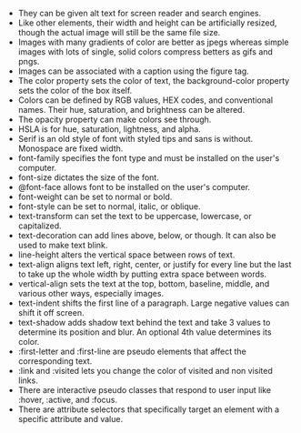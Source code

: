
  * They can be given alt text for screen reader and search engines.
  * Like other elements, their width and height can be artificially resized, though the actual image will still be the same file size.
  * Images with many gradients of color are better as jpegs whereas simple images with lots of single, solid colors compress betters as gifs and pngs.
  * Images can be associated with a caption using the figure tag.
  * The color property sets the color of text, the background-color property sets the color of the box itself.
  * Colors can be defined by RGB values, HEX codes, and conventional names. Their hue, saturation, and brightness can be altered.
  * The opacity property can make colors see through.
  * HSLA is for hue, saturation, lightness, and alpha.
  * Serif is an old style of font with styled tips and sans is without. Monospace are fixed width.
  * font-family specifies the font type and must be installed on the user's computer.
  * font-size dictates the size of the font.
  * @font-face allows font to be installed on the user's computer.
  * font-weight can be set to normal or bold.
  * font-style can be set to normal, italic, or oblique.
  * text-transform can set the text to be uppercase, lowercase, or capitalized.
  * text-decoration can add lines above, below, or though. It can also be used to make text blink.
  * line-height alters the vertical space between rows of text.
  * text-align aligns text left, right, center, or justify for every line but the last to take up the whole width by putting extra space between words.
  * vertical-align sets the text at the top, bottom, baseline, middle, and various other ways, especially images.
  * text-indent shifts the first line of a paragraph. Large negative values can shift it off screen.
  * text-shadow adds shadow text behind the text and take 3 values to determine its position and blur. An optional 4th value determines its color.
  * :first-letter and :first-line are pseudo elements that affect the corresponding text.
  * :link and :visited lets you change the color of visited and non visited links.
  * There are interactive pseudo classes that respond to user input like :hover, :active, and :focus.
  * There are attribute selectors that specifically target an element with a specific attribute and value.
